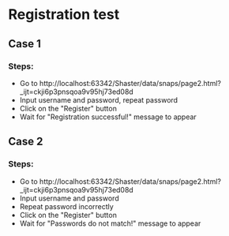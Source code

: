 # Registration test

## Case 1
### Steps:
- Go to http://localhost:63342/Shaster/data/snaps/page2.html?_ijt=ckji6p3pnsqoa9v95hj73ed08d
- Input username and password, repeat password
- Click on the "Register" button
- Wait for "Registration successful!" message to appear

## Case 2
### Steps:
- Go to http://localhost:63342/Shaster/data/snaps/page2.html?_ijt=ckji6p3pnsqoa9v95hj73ed08d
- Input username and password
- Repeat password incorrectly
- Click on the "Register" button
- Wait for "Passwords do not match!" message to appear